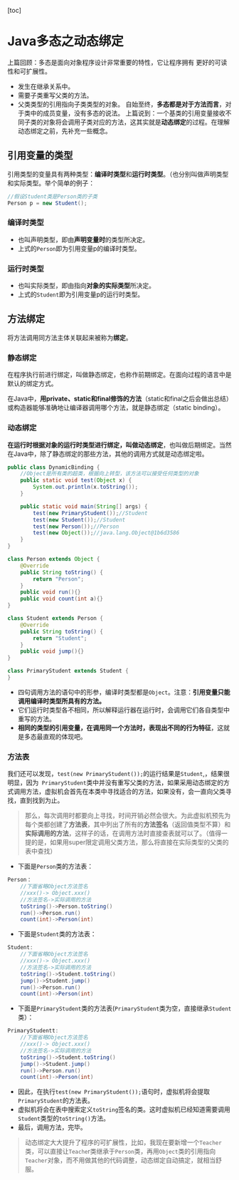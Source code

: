 [toc]
# Java多态之动态绑定  
上篇回顾：多态是面向对象程序设计非常重要的特性，它让程序拥有 更好的可读性和可扩展性。
- 发生在继承关系中。
- 需要子类重写父类的方法。
- 父类类型的引用指向子类类型的对象。
自始至终，**多态都是对于方法而言**，对于类中的成员变量，没有多态的说法。
上篇说到：一个基类的引用变量接收不同子类的对象将会调用子类对应的方法，这其实就是**动态绑定**的过程。在理解动态绑定之前，先补充一些概念。

## 引用变量的类型
引用类型的变量具有两种类型：**编译时类型**和**运行时类型**。（也分别叫做声明类型和实际类型。举个简单的例子：
```java
//假设Student类是Person类的子类
Person p = new Student();
```
### 编译时类型
- 也叫声明类型，即由**声明变量时**的类型所决定。
- 上式的`Person`即为引用变量p的编译时类型。

### 运行时类型
- 也叫实际类型，即由指向**对象的实际类型**所决定。
- 上式的`Student`即为引用变量p的运行时类型。
## 方法绑定
将方法调用同方法主体关联起来被称为**绑定**。
### 静态绑定
在程序执行前进行绑定，叫做静态绑定，也称作前期绑定。在面向过程的语言中是默认的绑定方式。

在Java中，**用private、static和final修饰的方法**（static和final之后会做出总结）或构造器能够准确地让编译器调用哪个方法，就是静态绑定（static binding）。

### 动态绑定
**在运行时根据对象的运行时类型进行绑定，叫做动态绑定**，也叫做后期绑定。当然在Java中，除了静态绑定的那些方法，其他的调用方式就是动态绑定啦。
```java
public class DynamicBinding {
    //Object是所有类的超类，根据向上转型，该方法可以接受任何类型的对象
    public static void test(Object x) {
        System.out.println(x.toString());
    }

    public static void main(String[] args) {
        test(new PrimaryStudent());//Student
        test(new Student());//Student
        test(new Person());//Person
        test(new Object());//java.lang.Object@1b6d3586
    }
}

class Person extends Object {
    @Override
    public String toString() {
        return "Person";
    }
    public void run(){}
    public void count(int a){}
}

class Student extends Person {
    @Override
    public String toString() {
        return "Student";
    }
    public void jump(){}
}

class PrimaryStudent extends Student {
}
```
- 四句调用方法的语句中的形参，编译时类型都是`Object`。注意：**引用变量只能调用编译时类型所具有的方法。**
- 它们运行时类型各不相同，所以解释运行器在运行时，会调用它们各自类型中重写的方法。
- **相同的类型的引用变量，在调用同一个方法时，表现出不同的行为特征**，这就是多态最直观的体现吧。
### 方法表
我们还可以发现，`test(new PrimaryStudent());`的运行结果是`Student`,，结果很明显，因为` PrimaryStudent`类中并没有重写父类的方法，如果采用动态绑定的方式调用方法，虚拟机会首先在本类中寻找适合的方法，如果没有，会一直向父类寻找，直到找到为止。
> 那么，每次调用时都要向上寻找，时间开销必然会很大。为此虚拟机预先为每个类都创建了**方法表**，其中列出了所有的**方法签名**（返回值类型不算）和**实际调用的方法**，这样子的话，在调用方法时直接查表就可以了。（值得一提的是，如果用super限定调用父类方法，那么将直接在实际类型的父类的表中查找）

- 下面是`Person`类的方法表：
```java
Person：
    //下面省略Object方法签名
    //xxx()-> Object.xxx()
    //方法签名->实际调用的方法
    toString()->Person.toString()
    run()->Person.run()
    count(int)->Person(int)
```
- 下面是`Student`类的方法表：
```java
Student:
    //下面省略Object方法签名
    //xxx()-> Object.xxx()
    //方法签名->实际调用的方法
    toString()->Student.toString()
    jump()->Student.jump()
    run()->Person.run()
    count(int)->Person(int)
```
- 下面是`PrimaryStudent`类的方法表(`PrimaryStudent`类为空，直接继承`Student`类）：
```java
PrimaryStudentt:
    //下面省略Object方法签名
    //xxx()-> Object.xxx()
    //方法签名->实际调用的方法
    toString()->Student.toString()
    jump()->Student.jump()
    run()->Person.run()
    count(int)->Person(int)
```
- 因此，在执行`test(new PrimaryStudent());`语句时，虚拟机将会提取`PrimaryStudent`的方法表。
- 虚拟机将会在表中搜索定义`toString`签名的类。这时虚拟机已经知道需要调用`Student`类型的`toString()`方法。
- 最后，调用方法，完毕。

> 动态绑定大大提升了程序的可扩展性，比如，我现在要新增一个`Teacher`类，可以直接让`Teache`r类继承于`Person`类，再用`Object`类的引用指向`Teacher`对象，而不用做其他的代码调整，动态绑定自动搞定，就相当舒服。
